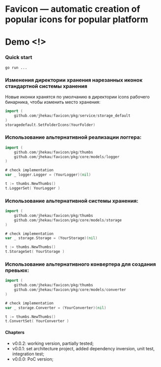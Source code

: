 # Favicon — automatic creation of popular icons for popular platform
# Demo <!>


### Quick start
```
go run ...
```


### Изменения директории хранения нарезанных иконок стандартной системы хранения
Новые иконки хранятся по умолчанию в директории icons рабочего бинарника, чтобы изменить место хранения:
```Go
import (
    github.com/jhekau/favicon/pkg/service/storage_default
)
storagedefault.SetFolderIcons(YourFolder)
```

### Использование альтернативной реализации логгера:
```Go
import (
    github.com/jhekau/favicon/pkg/thumbs
    github.com/jhekau/favicon/pkg/core/models/logger
)

# check implementation
var _ logger.Logger = (YourLogger)(nil)

t := thumbs.NewThumbs()
t.LoggerSet( YourLogger )
```

### Использование альтернативной системы хранения:
```Go
import (
    github.com/jhekau/favicon/pkg/thumbs
    github.com/jhekau/favicon/pkg/core/models/storage
)

# check implementation
var _ storage.Storage = (YourStorage)(nil)

t := thumbs.NewThumbs()
t.StorageSet( YourStorage )
```

### Использование альтернативного конвертера для создания превьюх:
```Go
import (
    github.com/jhekau/favicon/pkg/thumbs
    github.com/jhekau/favicon/pkg/core/models/converter
)

# check implementation
var _ storage.Converter = (YourConverter)(nil)

t := thumbs.NewThumbs()
t.ConvertSet( YourConverter )
```


#### Chapters
- v0.0.2: working version, partially tested;
- v0.0.1: set architecture project, added dependency inversion, unit test, integration test;
- v0.0.0: PoC version;
